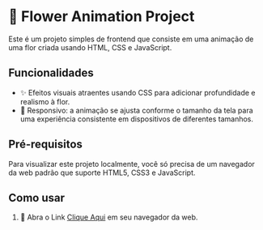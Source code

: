 

# 🌸 Flower Animation Project

Este é um projeto simples de frontend que consiste em uma animação de uma flor criada usando HTML, CSS e JavaScript.

## Funcionalidades

- ✨ Efeitos visuais atraentes usando CSS para adicionar profundidade e realismo à flor.
- 📱 Responsivo: a animação se ajusta conforme o tamanho da tela para uma experiência consistente em dispositivos de diferentes tamanhos.

## Pré-requisitos

Para visualizar este projeto localmente, você só precisa de um navegador da web padrão que suporte HTML5, CSS3 e JavaScript.

## Como usar

1. 🚀 Abra o Link [Clique Aqui](https://diaseduarda01.github.io/flower/) em seu navegador da web.

